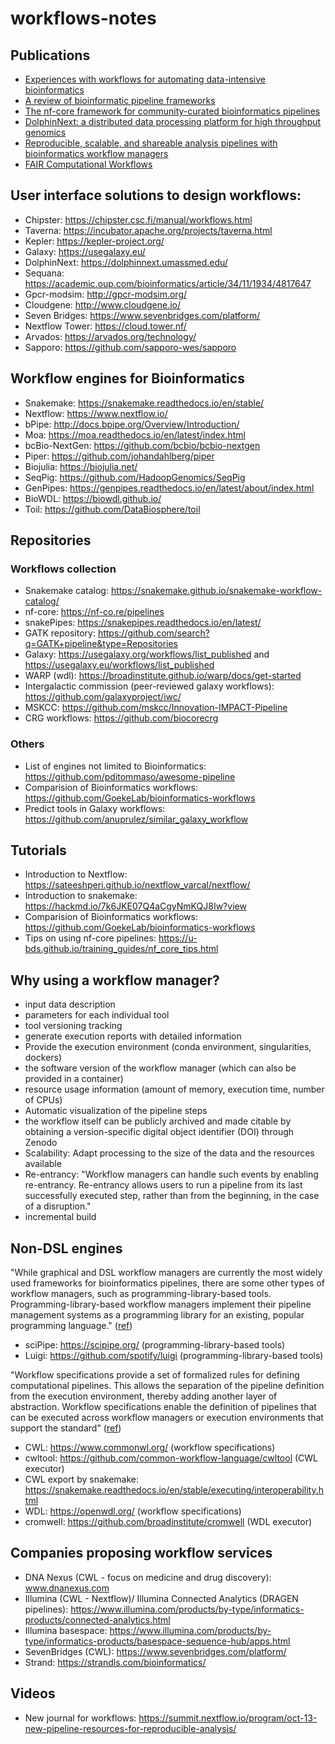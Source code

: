 # workflows-notes

## Publications

  * [Experiences with workflows for automating data-intensive bioinformatics](https://biologydirect.biomedcentral.com/articles/10.1186/s13062-015-0071-8)
  * [A review of bioinformatic pipeline frameworks](https://academic.oup.com/bib/article/18/3/530/2562749)
  * [The nf-core framework for community-curated bioinformatics pipelines](https://www.nature.com/articles/s41587-020-0439-x)
  * [DolphinNext: a distributed data processing platform for high throughput genomics](https://bmcgenomics.biomedcentral.com/articles/10.1186/s12864-020-6714-x)
  * [Reproducible, scalable, and shareable analysis pipelines with bioinformatics workflow managers](https://www.nature.com/articles/s41592-021-01254-9)
  * [FAIR Computational Workflows](https://direct.mit.edu/dint/article/2/1-2/108/10003/FAIR-Computational-Workflows)

## User interface solutions to design workflows:

- Chipster: https://chipster.csc.fi/manual/workflows.html
- Taverna: https://incubator.apache.org/projects/taverna.html
- Kepler: https://kepler-project.org/
- Galaxy: https://usegalaxy.eu/
- DolphinNext: https://dolphinnext.umassmed.edu/
- Sequana: https://academic.oup.com/bioinformatics/article/34/11/1934/4817647
- Gpcr-modsim: http://gpcr-modsim.org/
- Cloudgene: http://www.cloudgene.io/
- Seven Bridges: https://www.sevenbridges.com/platform/
- Nextflow Tower: https://cloud.tower.nf/
- Arvados: https://arvados.org/technology/
- Sapporo: https://github.com/sapporo-wes/sapporo

## Workflow engines for Bioinformatics

- Snakemake: https://snakemake.readthedocs.io/en/stable/
- Nextflow: https://www.nextflow.io/
- bPipe: http://docs.bpipe.org/Overview/Introduction/
- Moa: https://moa.readthedocs.io/en/latest/index.html
- bcBio-NextGen: https://github.com/bcbio/bcbio-nextgen
- Piper: https://github.com/johandahlberg/piper
- Biojulia: https://biojulia.net/
- SeqPig: https://github.com/HadoopGenomics/SeqPig
- GenPipes: https://genpipes.readthedocs.io/en/latest/about/index.html
- BioWDL: https://biowdl.github.io/
- Toil: https://github.com/DataBiosphere/toil

## Repositories

### Workflows collection

- Snakemake catalog: https://snakemake.github.io/snakemake-workflow-catalog/
- nf-core: https://nf-co.re/pipelines
- snakePipes: https://snakepipes.readthedocs.io/en/latest/
- GATK repository: https://github.com/search?q=GATK+pipeline&type=Repositories
- Galaxy: https://usegalaxy.org/workflows/list_published and https://usegalaxy.eu/workflows/list_published
- WARP (wdl): https://broadinstitute.github.io/warp/docs/get-started
- Intergalactic commission (peer-reviewed galaxy workflows): https://github.com/galaxyproject/iwc/
- MSKCC: https://github.com/mskcc/Innovation-IMPACT-Pipeline
- CRG workflows: https://github.com/biocorecrg

### Others

- List of engines not limited to Bioinformatics: https://github.com/pditommaso/awesome-pipeline
- Comparision of Bioinformatics workflows: https://github.com/GoekeLab/bioinformatics-workflows
- Predict tools in Galaxy workflows: https://github.com/anuprulez/similar_galaxy_workflow

## Tutorials

- Introduction to Nextflow: https://sateeshperi.github.io/nextflow_varcal/nextflow/
- Introduction to snakemake: https://hackmd.io/7k6JKE07Q4aCgyNmKQJ8Iw?view
- Comparision of Bioinformatics workflows: https://github.com/GoekeLab/bioinformatics-workflows
- Tips on using nf-core pipelines: https://u-bds.github.io/training_guides/nf_core_tips.html

## Why using a workflow manager?

- input data description
- parameters for each individual tool
- tool versioning tracking
- generate execution reports with detailed information
- Provide the execution environment (conda environment, singularities, dockers)
- the software version of the workflow manager (which can also be provided in a container)
- resource usage information (amount of memory, execution time, number of CPUs)
- Automatic visualization of the pipeline steps
- the workflow itself can be publicly archived and made citable by obtaining a version-specific digital object identifier (DOI) through Zenodo
- Scalability: Adapt processing to the size of the data and the resources available
- Re-entrancy: "Workflow managers can handle such events by enabling re-entrancy. Re-entrancy allows users to run a pipeline from its last successfully executed step, rather than from the beginning, in the case of a disruption."
- incremental build

## Non-DSL engines

"While graphical and DSL workflow managers are currently the most widely used frameworks for bioinformatics pipelines, there are some other types of workflow managers, such as programming-library-based tools. Programming-library-based workflow managers implement their pipeline management systems as a programming library for an existing, popular programming language." ([ref](https://www.nature.com/articles/s41592-021-01254-9))

- sciPipe: https://scipipe.org/ (programming-library-based tools)
- Luigi: https://github.com/spotify/luigi (programming-library-based tools)

"Workflow specifications provide a set of formalized rules for defining computational pipelines. This allows the separation of the pipeline definition from the execution environment, thereby adding another layer of abstraction. Workflow specifications enable the definition of pipelines that can be executed across workflow managers or execution environments that support the standard" ([ref](https://www.nature.com/articles/s41592-021-01254-9))
- CWL: https://www.commonwl.org/ (workflow specifications)
- cwltool: https://github.com/common-workflow-language/cwltool (CWL executor)
- CWL export by snakemake: https://snakemake.readthedocs.io/en/stable/executing/interoperability.html
- WDL: https://openwdl.org/ (workflow specifications)
- cromwell: https://github.com/broadinstitute/cromwell (WDL executor)
        
## Companies proposing workflow services

- DNA Nexus (CWL - focus on medicine and drug discovery): www.dnanexus.com
- Illumina (CWL - Nextflow)/ Illumina Connected Analytics (DRAGEN pipelines): https://www.illumina.com/products/by-type/informatics-products/connected-analytics.html
- Illumina basespace: https://www.illumina.com/products/by-type/informatics-products/basespace-sequence-hub/apps.html
- SevenBridges (CWL): https://www.sevenbridges.com/platform/
- Strand: https://strandls.com/bioinformatics/

## Videos

- New journal for workflows: https://summit.nextflow.io/program/oct-13-new-pipeline-resources-for-reproducible-analysis/
